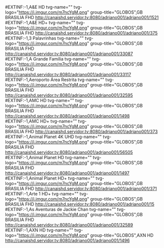 #EXTINF:-1,A&E HD  tvg-name="" tvg-logo="https://i.imgur.com/m7ncYgM.png" group-title="GLOBOS",GB BRASILIA FHD
http://canaishd.servidor.tv:8080/adriano001/adriano001/1521
#EXTINF:-1,A&E HD+ tvg-name="" tvg-logo="https://i.imgur.com/m7ncYgM.png" group-title="GLOBOS",GB BRASILIA FHD
http://canaishd.servidor.tv:8080/adriano001/adriano001/375
#EXTINF:-1,3 Palavrinhas  tvg-name="" tvg-logo="https://i.imgur.com/m7ncYgM.png" group-title="GLOBOS",GB BRASILIA FHD
http://canaishd.servidor.tv:8080/adriano001/adriano001/33087
#EXTINF:-1,A Grande Família tvg-name="" tvg-logo="https://i.imgur.com/m7ncYgM.png" group-title="GLOBOS",GB BRASILIA FHD
http://canaishd.servidor.tv:8080/adriano001/adriano001/33117
#EXTINF:-1,Aeroporto Área Restrita tvg-name="" tvg-logo="https://i.imgur.com/m7ncYgM.png" group-title="GLOBOS",GB BRASILIA FHD
http://canaishd.servidor.tv:8080/adriano001/adriano001/32595
#EXTINF:-1,AMC HD  tvg-name="" tvg-logo="https://i.imgur.com/m7ncYgM.png" group-title="GLOBOS",GB BRASILIA FHD
http://canaishd.servidor.tv:8080/adriano001/adriano001/1498
#EXTINF:-1,AMC HD+ tvg-name="" tvg-logo="https://i.imgur.com/m7ncYgM.png" group-title="GLOBOS",GB BRASILIA FHD
http://canaishd.servidor.tv:8080/adriano001/adriano001/373
#EXTINF:-1,Animal Planet 4K UHD tvg-name="" tvg-logo="https://i.imgur.com/m7ncYgM.png" group-title="GLOBOS",GB BRASILIA FHD
http://canaishd.servidor.tv:8080/adriano001/adriano001/56505
#EXTINF:-1,Animal Planet HD tvg-name="" tvg-logo="https://i.imgur.com/m7ncYgM.png" group-title="GLOBOS",GB BRASILIA FHD
http://canaishd.servidor.tv:8080/adriano001/adriano001/1497
#EXTINF:-1,Animal Planet HD+ tvg-name="" tvg-logo="https://i.imgur.com/m7ncYgM.png" group-title="GLOBOS",GB BRASILIA FHD
http://canaishd.servidor.tv:8080/adriano001/adriano001/371
#EXTINF:-1,Arte 1 HD+ tvg-name="" tvg-logo="https://i.imgur.com/m7ncYgM.png" group-title="GLOBOS",GB BRASILIA FHD
http://canaishd.servidor.tv:8080/adriano001/adriano001/15
#EXTINF:-1,As Aventuras de Jackie Chan tvg-name="" tvg-logo="https://i.imgur.com/m7ncYgM.png" group-title="GLOBOS",GB BRASILIA FHD
http://canaishd.servidor.tv:8080/adriano001/adriano001/32589
#EXTINF:-1,AXN HD tvg-name="" tvg-logo="https://i.imgur.com/m7ncYgM.png" group-title="GLOBOS",AXN HD
http://canaishd.servidor.tv:8080/adriano001/adriano001/1496
